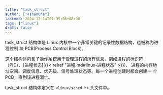 ```yaml
---
title: "task_struct"
author: ["4shen0ne"]
lastmod: 2024-12-14T01:39:06+08:00
tags: ["linux"]
draft: false
---
```


task_struct 结构体是 Linux 内核中一个非常关键的记录性数据结构，也被称为进程控制
块 PCB(Process Control Block)。

这个结构体包含了操作系统用于管理进程的所有信息，例如进程的标识符（PID）、[进程状态]({{< relref "进程.md#linux-进程状态" >}})、
进程的内存地址空间、调度信息、优先级、信号处理状态等。每一个进程创建时都会创建一
个 PCB，直到该进程消亡。

task_struct 结构体定义在 `<linux/sched.h>` 头文件中。
